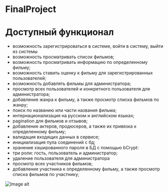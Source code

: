 # FinalProject

# Доступный функционал

- возможность зарегистрироваться в системе, войти в систему, выйти из системы
- возможность просматривать список фильмов;
- возможность просматривать информацию по определенному фильму;
- возможность ставить оценку к фильму для зарегистрированных пользователей;
- возможность добавлять фильмы для администратора;
- просмотр всех пользователей и конкретного пользователя для администратора;
- добавление жанра к фильму, а также просмотр списка фильмов по жанру;
- поиск по названию или части названия фильма;
- интернационализация на русском и английском языках;
- pagination для фильмов и отзывов;
- добавление актеров, продюсеров, а также их привязка к определенному фильму;
- валидация входящих данных в сервисе;
- инициализация пула соединений с бд;
- хранение хэшированного пароля в БД с помощью bCrypt:
- три роли: гость, пользователь и администратор;
- удаление пользователя для администратора
- просмотр всех участников фильмов;
- добавление участника к определенному фильму, а также просмотр списка фильмов по участнику;

![Image alt](https://github.com/{NikitaGolik}/{FinalProject}/raw/{master}/test_db.png)
